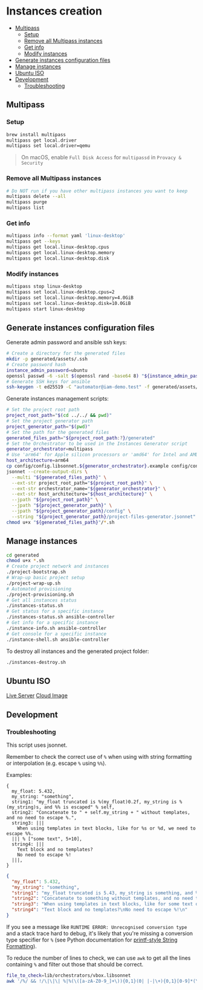 # Instances creation

- [Multipass](#multipass)
  - [Setup](#setup)
  - [Remove all Multipass instances](#remove-all-multipass-instances)
  - [Get info](#get-info)
  - [Modify instances](#modify-instances)
- [Generate instances configuration files](#generate-instances-configuration-files)
- [Manage instances](#manage-instances)
- [Ubuntu ISO](#ubuntu-iso)
- [Development](#development)
  - [Troubleshooting](#troubleshooting)

## Multipass

### Setup

```sh
brew install multipass
multipass get local.driver
multipass set local.driver=qemu
```

> On macOS, enable `Full Disk Access` for `multipassd` in `Provacy & Security`

### Remove all Multipass instances

```sh
# Do NOT run if you have other multipass instances you want to keep
multipass delete --all
multipass purge
multipass list
```

### Get info

```sh
multipass info --format yaml 'linux-desktop'
multipass get --keys
multipass get local.linux-desktop.cpus
multipass get local.linux-desktop.memory
multipass get local.linux-desktop.disk
```

### Modify instances

```sh
multipass stop linux-desktop
multipass set local.linux-desktop.cpus=2
multipass set local.linux-desktop.memory=4.0GiB
multipass set local.linux-desktop.disk=10.0GiB
multipass start linux-desktop
```

## Generate instances configuration files

Generate admin password and ansible ssh keys:

```sh
# Create a directory for the generated files
mkdir -p generated/assets/.ssh
# Create password hash
instance_admin_password=ubuntu
openssl passwd -6 -salt $(openssl rand -base64 8) "${instance_admin_password}" > generated/assets/admin_password
# Generate SSH keys for ansible
ssh-keygen -t ed25519 -C "automator@iam-demo.test" -f generated/assets/.ssh/id_ed25519 -q -N ""
```

Generate instances management scripts:

```sh
# Set the project root path
project_root_path="$(cd ../../ && pwd)"
# Set the project generator path
project_generator_path="$(pwd)"
# Set the path for the generated files
generated_files_path="${project_root_path:?}/generated"
# Set the Orchestrator to be used in the Instances Generator script
generator_orchestrator=multipass
# Use 'arm64' for Apple silicon processors or 'amd64' for Intel and AMD 64bit CPUs
host_architecture=arm64
cp config/config.libsonnet.${generator_orchestrator}.example config/config.libsonnet
jsonnet --create-output-dirs \
  --multi "${generated_files_path}" \
  --ext-str project_root_path="${project_root_path}" \
  --ext-str orchestrator_name="${generator_orchestrator}" \
  --ext-str host_architecture="${host_architecture}" \
  --jpath "${project_root_path}" \
  --jpath "${project_generator_path}" \
  --jpath "${project_generator_path}/config" \
  --string "${project_generator_path}/project-files-generator.jsonnet"
chmod u+x "${generated_files_path}"/*.sh
```

## Manage instances

```sh
cd generated
chmod u+x *.sh
# Create project network and instances
./project-bootstrap.sh
# Wrap-up basic project setup
./project-wrap-up.sh
# Automated provisioning
./project-provisioning.sh
# Get all instances status
./instances-status.sh
# Get status for a specific instance
./instances-status.sh ansible-controller
# Get info for a specific instance
./instance-info.sh ansible-controller
# Get console for a specific instance
./instance-shell.sh ansible-controller
```

To destroy all instances and the generated project folder:

```sh
./instances-destroy.sh
```

## Ubuntu ISO

[Live Server](https://cdimage.ubuntu.com/releases/24.04/release/ubuntu-24.04.1-live-server-arm64.iso)
[Cloud Image](https://cloud-images.ubuntu.com/noble/current/noble-server-cloudimg-arm64.img)

## Development

### Troubleshooting

This script uses jsonnet.

Remember to check the correct use of `%` when using with string formatting or
interpolation (e.g. escape `%` using `%%`).

Examples:

```jsonnet
{
  my_float: 5.432,
  my_string: "something",
  string1: "my_float truncated is %(my_float)0.2f, my_string is %(my_string)s, and %% is escaped" % self,
  string2: "Concatenate to " + self.my_string + " without templates, and no need to escape %.",
  string3: |||
    When using templates in text blocks, like for %s or %d, we need to escape %%.
  ||| % ["some text", 5+10],
  string4: |||
    Text block and no templates?
    No need to escape %!
  |||,
}
```

```json
{
  "my_float": 5.432,
  "my_string": "something",
  "string1": "my_float truncated is 5.43, my_string is something, and % is escaped",
  "string2": "Concatenate to something without templates, and no need to escape %.",
  "string3": "When using templates in text blocks, like for some text or 15, we need to escape %.\n",
  "string4": "Text block and no templates?\nNo need to escape %!\n"
}
```

If you see a message like `RUNTIME ERROR: Unrecognised conversion type` and a stack
trace hard to debug, it's likely that you're missing a conversion type specifier
for `%` (see Python documentation for [printf-style String Formatting][python-printf-style]).

To reduce the number of lines to check, we can use `awk` to get all the lines
containing `%` and filter out those that should be correct.

```sh
file_to_check=lib/orchestrators/vbox.libsonnet
awk '/%/ && !/\|\|\| %|%(\([a-zA-Z0-9_]+\)){0,1}(0| |-|\+){0,1}[0-9]*(\.[0-9]+){0,1}(h|l|L){0,1}[diouxXeEfFgGcrs]/ {print NR, $0}' "${file_to_check:?}
```

[python-printf-style]: <https://docs.python.org/3/library/stdtypes.html#printf-style-string-formatting> "printf-style String Formatting"
